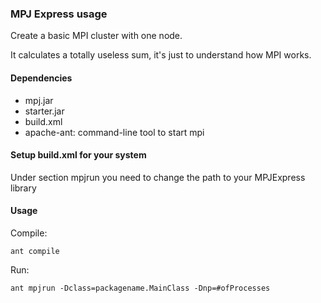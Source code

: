 ### MPJ Express usage
Create a basic MPI cluster with one node.

It calculates a totally useless sum, it's just to understand how MPI works.

#### Dependencies
* mpj.jar
* starter.jar
* build.xml
* apache-ant: command-line tool to start mpi

#### Setup build.xml for your system
Under section mpjrun you need to change the path to your MPJExpress library

#### Usage
Compile:

```ant compile```

Run: 

```ant mpjrun -Dclass=packagename.MainClass -Dnp=#ofProcesses```
